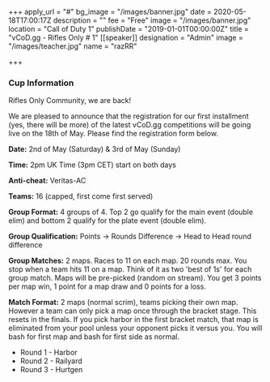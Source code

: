 +++
apply_url = "#"
bg_image = "/images/banner.jpg"
date = 2020-05-18T17:00:17Z
description = ""
fee = "Free"
image = "/images/banner.jpg"
location = "Call of Duty 1"
publishDate = "2019-01-01T00:00:00Z"
title = "vCoD.gg - Rifles Only # 1"
[[speaker]]
designation = "Admin"
image = "/images/teacher.jpg"
name = "razRR"

+++
### **Cup Information**

Rifles Only Community, we are back!

We are pleased to announce that the registration for our first installment (yes, there will be more) of the latest vCoD.gg competitions will be going live on the 18th of May. Please find the registration form below.

**Date:** 2nd of May (Saturday) & 3rd of May (Sunday)

**Time:** 2pm UK Time (3pm CET) start on both days

**Anti-cheat:** Veritas-AC

**Teams:** 16 (capped, first come first served)

**Group Format:** 4 groups of 4. Top 2 go qualify for the main event (double elim) and bottom 2 qualify for the plate event (double elim).

**Group Qualification:** Points -> Rounds Difference -> Head to Head round difference

**Group Matches:** 2 maps. Races to 11 on each map. 20 rounds max. You stop when a team hits 11 on a map. Think of it as two 'best of 1s' for each group match. Maps will be pre-picked (random on stream). You get 3 points per map win, 1 point for a map draw and 0 points for a loss.

**Match Format:** 2 maps (normal scrim), teams picking their own map. However a team can only pick a map once through the bracket stage. This resets in the finals. If you pick harbor in the first bracket match, that map is eliminated from your pool unless your opponent picks it versus you. You will bash for first map and bash for first side as normal.

* Round 1 - Harbor
* Round 2 - Railyard
* Round 3 - Hurtgen
